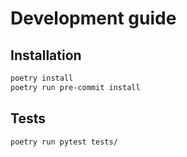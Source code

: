 # Development guide

## Installation

```bash
poetry install
poetry run pre-commit install
```

## Tests

```bash
poetry run pytest tests/
```
